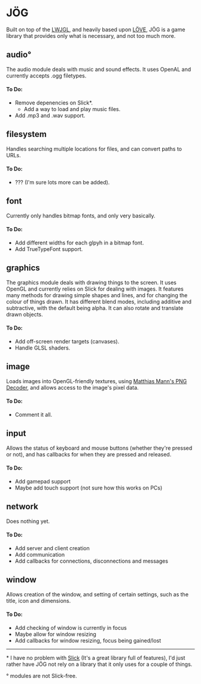 # JÖG

Built on top of the [LWJGL](http://lwjgl.org/), and heavily based upon [LÖVE](https://love2d.org/), JÖG is a game library that provides only what is necessary, and not too much more.

## <a name="audio"></a> audio°
The audio module deals with music and sound effects. It uses OpenAL and currently accepts .ogg filetypes.
#### To Do:
  - Remove depenencies on Slick*.
    - Add a way to load and play music files.
  - Add .mp3 and .wav support.


## <a name="filesystem"></a> filesystem
Handles searching multiple locations for files, and can convert paths to URLs.
#### To Do:
  - ??? (I'm sure lots more can be added).

  
## <a name="font"></a> font
Currently only handles bitmap fonts, and only very basically.
#### To Do:
  - Add different widths for each glpyh in a bitmap font.
  - Add TrueTypeFont support.

  
## <a name="graphics"></a> graphics
The graphics module deals with drawing things to the screen. It uses OpenGL and currently relies on Slick for dealing with images. It features many methods for drawing simple shapes and lines, and for changing the colour of things drawn. It has different blend modes, including additive and subtractive, with the default being alpha. It can also rotate and translate drawn objects.
#### To Do:
  - Add off-screen render targets (canvases).
  - Handle GLSL shaders.


## <a name="image"></a> image
Loads images into OpenGL-friendly textures, using [Matthias Mann's PNG Decoder](http://hg.l33tlabs.org/twl/file/tip/src/de/matthiasmann/twl/utils/PNGDecoder.java), and allows access to the image's pixel data.
#### To Do:
  - Comment it all.


## <a name="input"></a> input
Allows the status of keyboard and mouse buttons (whether they're pressed or not), and has callbacks for when they are pressed and released.
#### To Do:
  - Add gamepad support
  - Maybe add touch support (not sure how this works on PCs)


## <a name="network"></a> network
Does nothing yet.
#### To Do:
  - Add server and client creation
  - Add communication
  - Add callbacks for connections, disconnections and messages


## <a name="window"></a> window
Allows creation of the window, and setting of certain settings, such as the title, icon and dimensions.
#### To Do:
  - Add checking of window is currently in focus
  - Maybe allow for window resizing
  - Add callbacks for window resizing, focus being gained/lost


*****


\* I have no problem with [Slick](http://slick.ninjacave.com/) (It's a great library full of features), I'd just rather have JÖG not rely on a library that it only uses for a couple of things.

° modules are not Slick-free.
